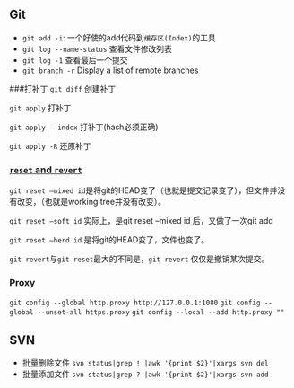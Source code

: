 ## Git
* `git add -i`: 一个好使的add代码到`缓存区(Index)`的工具
* `git log --name-status` 查看文件修改列表
* `git log -1` 查看最后一个提交
* `git branch -r` Display a list of remote branches

###打补丁
`git diff` 创建补丁

`git apply` 打补丁

`git apply --index` 打补丁(hash必须正确)

`git apply -R` 还原补丁

### [`reset` and `revert`](http://my.oschina.net/MinGKai/blog/144932)
`git reset –mixed id`是将git的HEAD变了（也就是提交记录变了），但文件并没有改变，（也就是working tree并没有改变）。

`git reset –soft id` 实际上，是git reset –mixed id 后，又做了一次git add

`git reset –herd id` 是将git的HEAD变了，文件也变了。

`git revert`与`git reset`最大的不同是，`git revert` 仅仅是撤销某次提交。

### Proxy
`git config --global http.proxy http://127.0.0.1:1080`
`git config --global --unset-all https.proxy`
`git config --local --add http.proxy ""`

## SVN
* 批量删除文件
`svn status|grep ! |awk '{print $2}'|xargs svn del`
* 批量添加文件
`svn status|grep ? |awk '{print $2}'|xargs svn add`